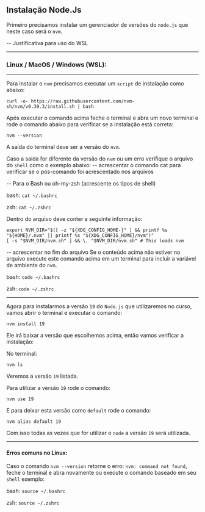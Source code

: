 ## Instalação Node.Js

Primeiro precisamos instalar um gerenciador de versões do `node.js` que neste caso será o `nvm`.

-- Justificativa para uso do WSL

---
### Linux / MacOS / Windows (WSL):

---

Para instalar o `nvm` precisamos executar um `script` de instalação como abaixo:

```
curl -o- https://raw.githubusercontent.com/nvm-sh/nvm/v0.39.3/install.sh | bash
```

Após executar o comando acima feche o terminal e abra um novo terminal e rode o comando abaixo para verificar se a instalação está correta:

`nvm --version`

A saída do terminal deve ser a versão do `nvm`.

Caso a saída for diferente da versão do `nvm` ou um erro verifique o arquivo do `shell` como o exemplo abaixo:
-- acrescentar o comando cat para verificar se o pós-comando foi acrescentado nos arquivos

-- Para o Bash ou oh-my-zsh (acrescente os tipos de shell)

bash: `cat ~/.bashrc`

zsh: `cat ~/.zshrc`

Dentro do arquivo deve conter a seguinte informação:

```
export NVM_DIR="$([ -z "${XDG_CONFIG_HOME-}" ] && printf %s "${HOME}/.nvm" || printf %s "${XDG_CONFIG_HOME}/nvm")"
[ -s "$NVM_DIR/nvm.sh" ] && \. "$NVM_DIR/nvm.sh" # This loads nvm
```

-- acrescentar no fim do arquivo
Se o conteúdo acima não estiver no arquivo execute este comando acima em um terminal para incluir a variável de ambiente do `nvm`.

bash: `code ~/.bashrc`

zsh: `code ~/.zshrc`

---

Agora para instalarmos a versão `19` do `Node.js` que utilizaremos no curso, vamos abrir o terminal e executar o comando:

`nvm install 19`

Ele irá baixar a versão que escolhemos acima, então vamos verificar a instalação:

No terminal:

`nvm ls`

Veremos a versão `19` listada.

Para utilizar a versão `19` rode o comando:

`nvm use 19`

E para deixar esta versão como `default` rode o comando:

`nvm alias default 19`

Com isso todas as vezes que for utilizar o `node` a versão `19` será utilizada.

---

#### Erros comuns no Linux:

Caso o comando `nvm --version` retorne o erro: `nvm: command not found`, feche o terminal e abra novamente ou execute o comando baseado em seu `shell` exemplo:

bash: `source ~/.bashrc`

zsh: `source ~/.zshrc`

